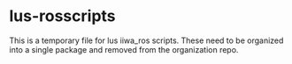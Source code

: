 # lus-rosscripts
This is a temporary file for lus iiwa_ros scripts. These need to be organized into a single package and removed from the organization repo.

